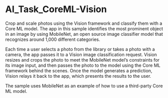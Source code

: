 # AI_Task_CoreML-Vision
Crop and scale photos using the Vision framework and classify them with a Core ML model.
The app in this sample identifies the most prominent object in an image by using MobileNet, an open source image classifier model that recognizes around 1,000 different categories.

Each time a user selects a photo from the library or takes a photo with a camera, the app passes it to a Vision image classification request. Vision resizes and crops the photo to meet the MobileNet model’s constraints for its image input, and then passes the photo to the model using the Core ML framework behind the scenes. Once the model generates a prediction, Vision relays it back to the app, which presents the results to the user.

The sample uses MobileNet as an example of how to use a third-party Core ML model.
